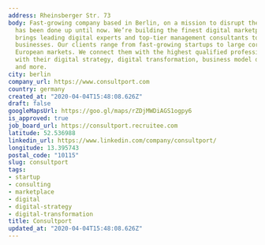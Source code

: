 ```yaml
---
address: Rheinsberger Str. 73
body: Fast-growing company based in Berlin, on a mission to disrupt the way Consulting
  has been done up until now. We’re building the finest digital marketplace, one that
  brings leading digital experts and top-tier management consultants together with
  businesses. Our clients range from fast-growing startups to large corporations across
  European markets. We connect them with the highest qualified professionals to succeed
  with their digital strategy, digital transformation, business model development,
  and more.
city: berlin
company_url: https://www.consultport.com
country: germany
created_at: "2020-04-04T15:48:08.626Z"
draft: false
googleMapsUrl: https://goo.gl/maps/rZDjMWDiAGS1ogpy6
is_approved: true
job_board_url: https://consultport.recruitee.com
latitude: 52.536988
linkedin_url: https://www.linkedin.com/company/consultport/
longitude: 13.395743
postal_code: "10115"
slug: consultport
tags:
- startup
- consulting
- marketplace
- digital
- digital-strategy
- digital-transformation
title: Consultport
updated_at: "2020-04-04T15:48:08.626Z"
---
```

